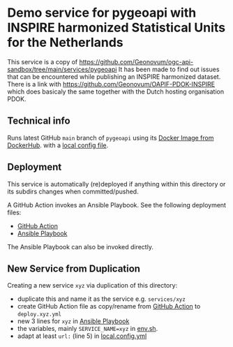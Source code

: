 # Demo service for pygeoapi with INSPIRE harmonized Statistical Units for the Netherlands

This service is a copy of https://github.com/Geonovum/ogc-api-sandbox/tree/main/services/pygeoapi
It has been made to find out issues that can be encountered while publishing an INSPIRE harmonized dataset.
There is a link with https://github.com/Geonovum/OAPIF-PDOK-INSPIRE which does basicaly the same together with the Dutch hosting organisation PDOK.

## Technical info

Runs latest GitHub `main` branch of `pygeoapi` using
its [Docker Image from DockerHub](https://cloud.docker.com/u/geopython/repository/docker/geopython/pygeoapi).
with a [local config file](local.config.yml).

## Deployment

This service is automatically (re)deployed if anything within this directory or its subdirs changes
when committed/pushed.

A GitHub Action invokes an Ansible Playbook.
See the following deployment files:

* [GitHub Action](../../.github/workflows/deploy.pygeoapi.yml)
* [Ansible Playbook](../../ansible/deploy.yml)

The Ansible Playbook can also be invoked directly.
 
## New Service from Duplication

Creating a new service `xyz` via duplication of this directory:

* duplicate this and name it as the service e.g. `services/xyz`
* create GitHub Action file as copy/rename from [GitHub Action](../../.github/workflows/deploy.pygeoapi.yml) to `deploy.xyz.yml`
* new 3 lines for `xyz` in [Ansible Playbook](../../ansible/deploy.yml)
* the variables, mainly `SERVICE_NAME=xyz` in [env.sh](env.sh).
* adapt at least `url:` (line 5) in [local.config.yml](local.config.yml)
